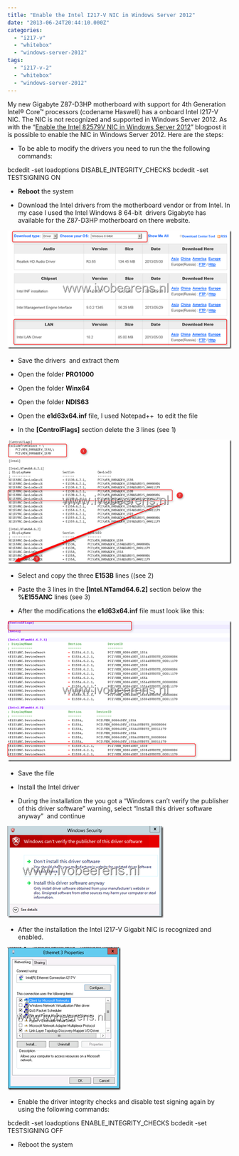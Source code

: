 ```yaml
---
title: "Enable the Intel I217-V NIC in Windows Server 2012"
date: "2013-06-24T20:44:10.000Z"
categories: 
  - "i217-v"
  - "whitebox"
  - "windows-server-2012"
tags: 
  - "i217-v-2"
  - "whitebox"
  - "windows-server-2012"
---
```


My new Gigabyte Z87-D3HP motherboard with support for 4th Generation Intel® Core™ processors (codename Haswell) has a onboard Intel I217-V NIC. The NIC is not recognized and supported in Windows Server 2012. As with the “[Enable the Intel 82579V NIC in Windows Server 2012](https://www.ivobeerens.nl/2012/08/08/enable-the-intel-82579v-nic-in-windows-server-2012/)” blogpost it is possible to enable the NIC in Windows Server 2012. Here are the steps:

- To be able to modify the drivers you need to run the the following commands:

bcdedit -set loadoptions DISABLE\_INTEGRITY\_CHECKS 
bcdedit -set TESTSIGNING ON

- **Reboot** the system

- Download the Intel drivers from the motherboard vendor or from Intel. In my case I used the Intel Windows 8 64-bit  drivers Gigabyte has available for the Z87-D3HP motherboard on there website.

[![image](images/image_thumb25.png "image")](https://www.ivobeerens.nl/wp-content/uploads/2013/06/image25.png)

- Save the drivers  and extract them

- Open the folder **PRO1000**

- Open the folder **Winx64**

- Open the folder **NDIS63**

- Open the **e1d63x64.inf** file, I used Notepad++  to edit the file

- In the **\[ControlFlags\]** section delete the 3 lines (see 1)

[![image](images/image_thumb26.png "image")](https://www.ivobeerens.nl/wp-content/uploads/2013/06/image26.png)

- Select and copy the three **E153B** lines ((see 2)

- Paste the 3 lines in the **\[Intel.NTamd64.6.2\]** section below the **%E155ANC** lines (see 3)

- After the modifications the **e1d63x64.inf** file must look like this:

[![image](images/image_thumb27.png "image")](https://www.ivobeerens.nl/wp-content/uploads/2013/06/image27.png)

- Save the file

- Install the Intel driver

- During the installation the you got a “Windows can’t verify the publisher of this driver software” warning, select “Install this driver software anyway”  and continue

[![image](images/image_thumb28.png "image")](https://www.ivobeerens.nl/wp-content/uploads/2013/06/image28.png)

- After the installation the Intel I217-V Gigabit NIC is recognized and enabled.

[![image](images/image_thumb29.png "image")](https://www.ivobeerens.nl/wp-content/uploads/2013/06/image29.png)

- Enable the driver integrity checks and disable test signing again by using the following commands:

bcdedit -set loadoptions ENABLE\_INTEGRITY\_CHECKS
bcdedit -set TESTSIGNING OFF

- Reboot the system
